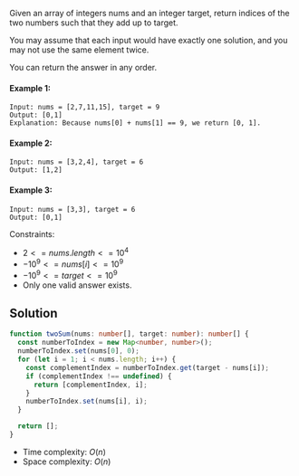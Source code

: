 Given an array of integers nums and an integer target, return indices of the two numbers such that they add up to target.

You may assume that each input would have exactly one solution, and you may not use the same element twice.

You can return the answer in any order.

#### Example 1:

```
Input: nums = [2,7,11,15], target = 9
Output: [0,1]
Explanation: Because nums[0] + nums[1] == 9, we return [0, 1].
```

#### Example 2:

```
Input: nums = [3,2,4], target = 6
Output: [1,2]
```

#### Example 3:

```
Input: nums = [3,3], target = 6
Output: [0,1]
```

Constraints:

- $2 <= nums.length <= 10^4$
- $-10^9 <= nums[i] <= 10^9$
- $-10^9 <= target <= 10^9$
- Only one valid answer exists.

## Solution

```ts
function twoSum(nums: number[], target: number): number[] {
  const numberToIndex = new Map<number, number>();
  numberToIndex.set(nums[0], 0);
  for (let i = 1; i < nums.length; i++) {
    const complementIndex = numberToIndex.get(target - nums[i]);
    if (complementIndex !== undefined) {
      return [complementIndex, i];
    }
    numberToIndex.set(nums[i], i);
  }

  return [];
}
```

- Time complexity: $O(n)$
- Space complexity: $O(n)$
